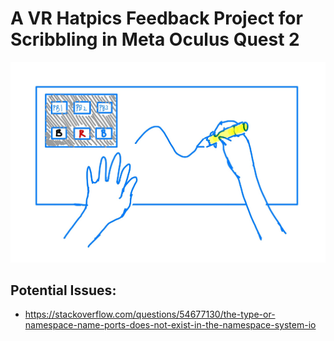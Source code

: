 # A VR Hatpics Feedback Project for Scribbling in Meta Oculus Quest 2

![Thumbnail](image/Thumbnail.jpg "Thumbnail")

## Potential Issues: 
* https://stackoverflow.com/questions/54677130/the-type-or-namespace-name-ports-does-not-exist-in-the-namespace-system-io